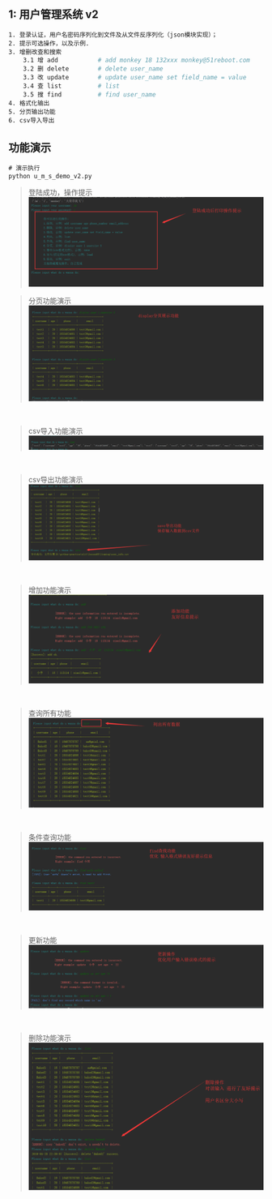 ## 1: 用户管理系统 v2
```bash
1. 登录认证，用户名密码序列化到文件及从文件反序列化（json模块实现）；
2. 提示可选操作，以及示例.
3. 增删改查和搜索
    3.1 增 add           # add monkey 18 132xxx monkey@51reboot.com
    3.2 删 delete        # delete user_name
    3.3 改 update        # update user_name set field_name = value
    3.4 查 list          # list
    3.5 搜 find          # find user_name
4. 格式化输出
5. 分页输出功能
6. csv导入导出
```

## 功能演示
```
# 演示执行
python u_m_s_demo_v2.py
```
> 登陆成功，操作提示
![operation_prompt](./demon_pictures/operation_prompt.png)

> 分页功能演示   
![display](./demon_pictures/display_action.png)

<br />

> csv导入功能演示   
![load](./demon_pictures/load_action.png)

<br />

> csv导出功能演示  
![save](./demon_pictures/save_action.png)

<br />

> 增加功能演示  
![add](./demon_pictures/add_action.png)

<br />

> 查询所有功能  
![list](./demon_pictures/list_all_userinfo.png)  

<br />

> 条件查询功能  
![find](./demon_pictures/find_action.png)

<br />

> 更新功能  
![update](./demon_pictures/update_action.png)

<br />

> 删除功能演示  
![delete](./demon_pictures/delete_action.png)

<br />

